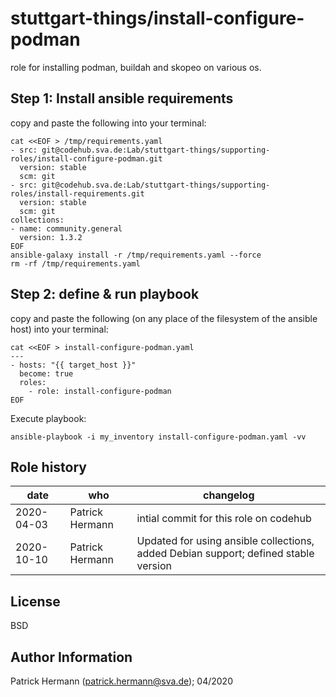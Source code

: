 stuttgart-things/install-configure-podman
=========================================

role for installing podman, buildah and skopeo on various os.

## Step 1: Install ansible requirements

copy and paste the following into your terminal:

```
cat <<EOF > /tmp/requirements.yaml
- src: git@codehub.sva.de:Lab/stuttgart-things/supporting-roles/install-configure-podman.git
  version: stable
  scm: git
- src: git@codehub.sva.de:Lab/stuttgart-things/supporting-roles/install-requirements.git
  version: stable
  scm: git
collections:
- name: community.general
  version: 1.3.2
EOF
ansible-galaxy install -r /tmp/requirements.yaml --force
rm -rf /tmp/requirements.yaml
```

## Step 2: define & run playbook 

copy and paste the following (on any place of the filesystem of the ansible host) into your terminal:

```
cat <<EOF > install-configure-podman.yaml
---
- hosts: "{{ target_host }}"
  become: true
  roles:
    - role: install-configure-podman
EOF 
```

Execute playbook:
```
ansible-playbook -i my_inventory install-configure-podman.yaml -vv 
```

Role history
----------------
| date  | who | changelog |
|---|---|---|
|2020-04-03  | Patrick Hermann | intial commit for this role on codehub
|2020-10-10  | Patrick Hermann | Updated for using ansible collections, added Debian support; defined stable version

License
-------

BSD

Author Information
------------------

Patrick Hermann (patrick.hermann@sva.de); 04/2020